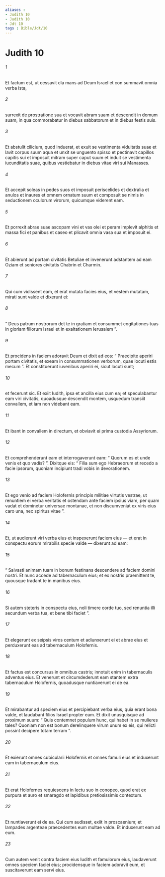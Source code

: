 ```yaml
---
aliases : 
- Judith 10
- Judith 10
- Jdt 10
tags : Bible/Jdt/10
---
```


# Judith 10

###### 1
Et factum est, ut cessavit cla mans ad Deum Israel et con summavit omnia verba ista, 
###### 2
surrexit de prostratione sua et vocavit abram suam et descendit in domum suam, in qua commorabatur in diebus sabbatorum et in diebus festis suis. 
###### 3
Et abstulit cilicium, quod induerat, et exuit se vestimenta viduitatis suae et lavit corpus suum aqua et unxit se unguento spisso et pectinavit capillos capitis sui et imposuit mitram super caput suum et induit se vestimenta iucunditatis suae, quibus vestiebatur in diebus vitae viri sui Manasses. 
###### 4
Et accepit soleas in pedes suos et imposuit periscelides et dextralia et anulos et inaures et omnem ornatum suum et composuit se nimis in seductionem oculorum virorum, quicumque viderent eam. 
###### 5
Et porrexit abrae suae ascopam vini et vas olei et peram implevit alphitis et massa fici et panibus et caseo et plicavit omnia vasa sua et imposuit ei.
###### 6
Et abierunt ad portam civitatis Betuliae et invenerunt adstantem ad eam Oziam et seniores civitatis Chabrin et Charmin. 
###### 7
Qui cum vidissent eam, et erat mutata facies eius, et vestem mutatam, mirati sunt valde et dixerunt ei: 
###### 8
“ Deus patrum nostrorum det te in gratiam et consummet cogitationes tuas in gloriam filiorum Israel et in exaltationem Ierusalem ”. 
###### 9
Et procidens in faciem adoravit Deum et dixit ad eos: “ Praecipite aperiri portam civitatis, et exeam in consummationen verborum, quae locuti estis mecum ”. Et constituerunt iuvenibus aperiri ei, sicut locuti sunt; 
###### 10
et fecerunt sic. Et exiit Iudith, ipsa et ancilla eius cum ea; et speculabantur eam viri civitatis, quoadusque descendit montem, usquedum transiit convallem, et iam non videbant eam.
###### 11
Et ibant in convallem in directum, et obviavit ei prima custodia Assyriorum. 
###### 12
Et comprehenderunt eam et interrogaverunt eam: “ Quorum es et unde venis et quo vadis? ”. Dixitque eis: “ Filia sum ego Hebraeorum et recedo a facie ipsorum, quoniam incipiunt tradi vobis in devorationem. 
###### 13
Et ego venio ad faciem Holofernis principis militiae virtutis vestrae, ut renuntiem ei verba veritatis et ostendam ante faciem ipsius viam, per quam vadat et dominetur universae montanae, et non discumveniat ex viris eius caro una, nec spiritus vitae ”. 
###### 14
Et, ut audierunt viri verba eius et inspexerunt faciem eius — et erat in conspectu eorum mirabilis specie valde — dixerunt ad eam: 
###### 15
“ Salvasti animam tuam in bonum festinans descendere ad faciem domini nostri. Et nunc accede ad tabernaculum eius; et ex nostris praemittent te, quousque tradant te in manibus eius. 
###### 16
Si autem steteris in conspectu eius, noli timere corde tuo, sed renuntia illi secundum verba tua, et bene tibi faciet ”. 
###### 17
Et elegerunt ex seipsis viros centum et adiunxerunt ei et abrae eius et perduxerunt eas ad tabernaculum Holofernis. 
###### 18
Et factus est concursus in omnibus castris; innotuit enim in tabernaculis adventus eius. Et venerunt et circumdederunt eam stantem extra tabernaculum Holofernis, quoadusque nuntiaverunt ei de ea. 
###### 19
Et mirabantur ad speciem eius et percipiebant verba eius, quia erant bona valde, et laudabant filios Israel propter eam. Et dixit unusquisque ad proximum suum: “ Quis contemnet populum hunc, qui habet in se mulieres tales? Quoniam non est bonum derelinquere virum unum ex eis, qui relicti possint decipere totam terram ”. 
###### 20
Et exierunt omnes cubicularii Holofernis et omnes famuli eius et induxerunt eam in tabernaculum eius.
###### 21
Et erat Holofernes requiescens in lectu suo in conopeo, quod erat ex purpura et auro et smaragdo et lapidibus pretiosissimis contextum. 
###### 22
Et nuntiaverunt ei de ea. Qui cum audisset, exiit in proscaenium; et lampades argenteae praecedentes eum multae valde. Et induxerunt eam ad eum. 
###### 23
Cum autem venit contra faciem eius Iudith et famulorum eius, laudaverunt omnes speciem faciei eius; procidensque in faciem adoravit eum, et suscitaverunt eam servi eius.
